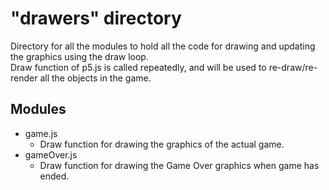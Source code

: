 # "drawers" directory
Directory for all the modules to hold all the code for drawing and updating the graphics using the draw loop.  
Draw function of p5.js is called repeatedly, and will be used to re-draw/re-render all the objects in the game.

## Modules
- game.js
    - Draw function for drawing the graphics of the actual game.
- gameOver.js
    - Draw function for drawing the Game Over graphics when game has ended.